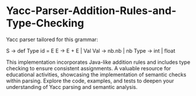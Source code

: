 # Yacc-Parser-Addition-Rules-and-Type-Checking

Yacc parser tailored for this grammar:

S → def Type id = E
E → E + E | Val
Val → nb.nb | nb
Type → int | float

This implementation incorporates Java-like addition rules and includes type checking to ensure consistent assignments. A valuable resource for educational activities, showcasing the implementation of semantic checks within parsing. Explore the code, examples, and tests to deepen your understanding of Yacc parsing and semantic analysis.





